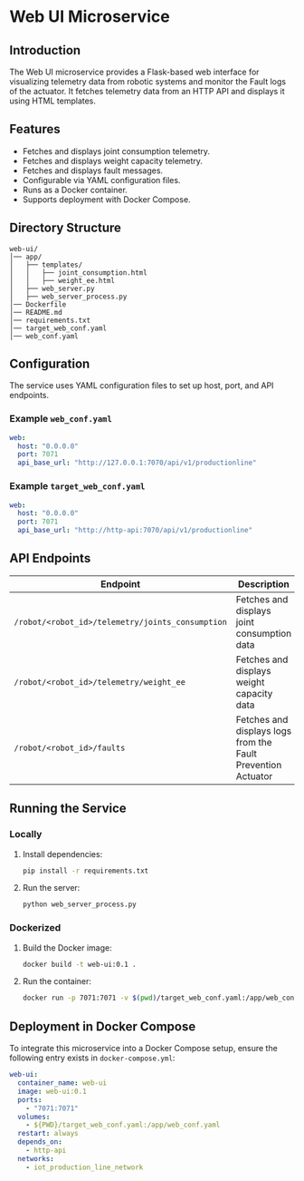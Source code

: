 # Web UI Microservice

## Introduction

The Web UI microservice provides a Flask-based web interface for visualizing telemetry data from robotic systems and monitor the Fault logs of the actuator. It fetches telemetry data from an HTTP API and displays it using HTML templates.

## Features

- Fetches and displays joint consumption telemetry.
- Fetches and displays weight capacity telemetry.
- Fetches and displays fault messages.
- Configurable via YAML configuration files.
- Runs as a Docker container.
- Supports deployment with Docker Compose.

## Directory Structure

```
web-ui/
│── app/
│   ├── templates/
│   │   ├── joint_consumption.html
│   │   ├── weight_ee.html
│   ├── web_server.py
│   ├── web_server_process.py
│── Dockerfile
│── README.md
│── requirements.txt
│── target_web_conf.yaml
│── web_conf.yaml
```

## Configuration

The service uses YAML configuration files to set up host, port, and API endpoints.

### Example `web_conf.yaml`

```yaml
web:
  host: "0.0.0.0"
  port: 7071
  api_base_url: "http://127.0.0.1:7070/api/v1/productionline"
```

### Example `target_web_conf.yaml`

```yaml
web:
  host: "0.0.0.0"
  port: 7071
  api_base_url: "http://http-api:7070/api/v1/productionline"
```

## API Endpoints

| Endpoint                                         | Description                                                  |
| ------------------------------------------------ | ------------------------------------------------------------ |
| `/robot/<robot_id>/telemetry/joints_consumption` | Fetches and displays joint consumption data                  |
| `/robot/<robot_id>/telemetry/weight_ee`          | Fetches and displays weight capacity data                    |
| `/robot/<robot_id>/faults`                       | Fetches and displays logs from the Fault Prevention Actuator |

## Running the Service

### Locally

1. Install dependencies:
   ```bash
   pip install -r requirements.txt
   ```
2. Run the server:
   ```bash
   python web_server_process.py
   ```

### Dockerized

1. Build the Docker image:
   ```bash
   docker build -t web-ui:0.1 .
   ```
2. Run the container:
   ```bash
   docker run -p 7071:7071 -v $(pwd)/target_web_conf.yaml:/app/web_conf.yaml web-ui:0.1
   ```

## Deployment in Docker Compose

To integrate this microservice into a Docker Compose setup, ensure the following entry exists in `docker-compose.yml`:

```yaml
web-ui:
  container_name: web-ui
  image: web-ui:0.1
  ports:
    - "7071:7071"
  volumes:
    - ${PWD}/target_web_conf.yaml:/app/web_conf.yaml
  restart: always
  depends_on:
    - http-api
  networks:
    - iot_production_line_network
```
